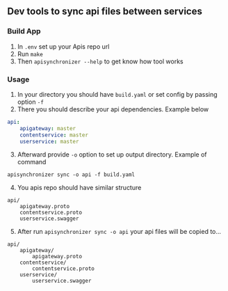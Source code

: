## Dev tools to sync api files between services

### Build App

1. In `.env` set up your Apis repo url
2. Run `make`
3. Then `apisynchronizer --help` to get know how tool works

### Usage

1. In your directory you should have `build.yaml` or set config by passing option `-f`
2. There you should describe your api dependencies. Example below
```yaml
api:
    apigateway: master
    contentservice: master
    userservice: master
```
3. Afterward provide `-o` option to set up output directory. Example of command
```shell
apisynchronizer sync -o api -f build.yaml
```
4. You apis repo should have similar structure
```
api/
    apigateway.proto
    contentservice.proto
    userservice.swagger
```
5. After run `apisynchronizer sync -o api` your api files will be copied to...
```
api/
    apigateway/
        apigateway.proto
    contentservice/
        contentservice.proto
    userservice/
        userservice.swagger
```